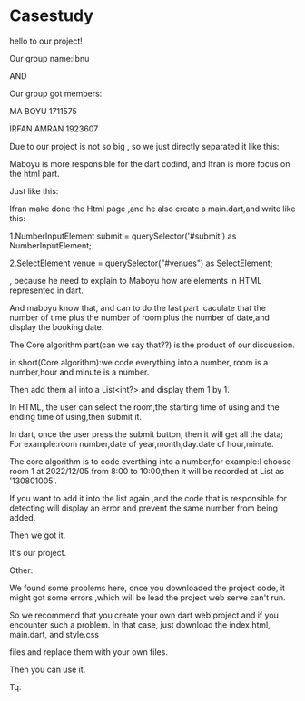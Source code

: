 # Casestudy
hello to our project!

  Our group name:Ibnu

AND

Our group got members:

MA BOYU 1711575

IRFAN AMRAN 1923607

Due to our project is not so big , so we just directly separated it like this: 

Maboyu is more responsible for the dart codind, and Ifran is more focus on the html part.

Just like this:

Ifran make done the Html page ,and he also create a main.dart,and write like this:

1.NumberInputElement submit = querySelector('#submit') as NumberInputElement;

2.SelectElement venue = querySelector("#venues") as SelectElement;

, because he need to explain to Maboyu how are elements in HTML represented in dart.

And maboyu know that, and can to do the last part :caculate that the number of time plus the number of room plus the number of date,and display the booking date.

The Core algorithm part(can we say that??) is the product of our discussion.

in short(Core algorithm):we code everything into a number, room is a number,hour and minute is a number.

Then add them all into a List<int?> and display them 1 by 1.


In HTML, the user can select the room,the starting time of using and the ending time of using,then submit it.

In dart, once the user press the submit button, then it will get all the data; For example:room number,date of year,month,day.date of hour,minute.

The core algorithm is to code everthing into a number,for example:I choose room 1 at 2022/12/05 from 8:00 to 10:00,then it will be recorded at List as '130801005'.

If you want to add it into the list again ,and the code that is responsible for detecting will display an error and prevent the same number from being added.

Then we got it.


It's our project.

Other:

We found some problems here, once you downloaded the project code, it might got some errors ,which will be lead the project web serve can't run.

So we recommend that you create your own dart web project and if you encounter such a problem. In that case, just download the index.html, main.dart, and style.css 

files and replace them with your own files. 

Then you can use it.

Tq.
